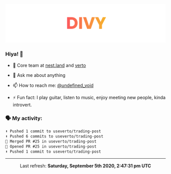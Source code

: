 
![](https://github.com/divy-work/divy-work/raw/master/assets/divy.png)

### Hiya! 👋

- 🔭 Core team at [nest.land](https://github.com/nestdotland/nest.land) and [verto](https://github.com/useverto/verto)

- 💬 Ask me about anything

- 📫 How to reach me: [@undefined_void](https://instagram.com/divy.exe)

- ⚡ Fun fact: I play guitar, listen to music, enjoy meeting new people, kinda introvert.

### 🗣 My activity:

```
⬆️ Pushed 1 commit to useverto/trading-post
⬆️ Pushed 6 commits to useverto/trading-post
🎉 Merged PR #25 in useverto/trading-post
💪 Opened PR #25 in useverto/trading-post
⬆️ Pushed 1 commit to useverto/trading-post
```

------------
<p align="center">Last refresh: <b>Saturday, September 5th 2020, 2:47:31 pm UTC</b></p>

